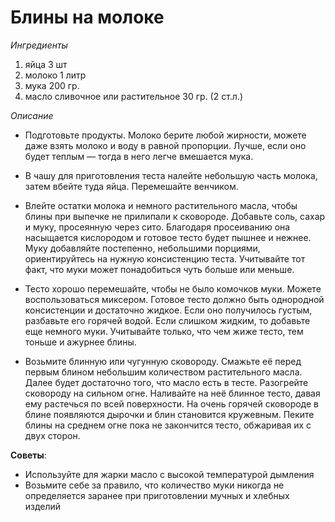 # Блины на молоке

*Ингредиенты*
1. яйца 3 шт
2. молоко 1 литр
3. мука 200 гр.
4. масло сливочное или растительное 30 гр. (2 ст.л.)

*Описание*

* Подготовьте продукты. Молоко берите любой жирности, можете даже взять молоко и воду в равной пропорции. Лучше, если оно будет теплым — тогда в него легче вмешается мука.

* В чашу для приготовления теста налейте небольшую часть молока, затем вбейте туда яйца. Перемешайте венчиком.

* Влейте остатки молока и немного растительного масла, чтобы блины при выпечке не прилипали к сковороде. Добавьте соль, сахар и муку, просеянную через сито. Благодаря просеиванию она насыщается кислородом и готовое тесто будет пышнее и нежнее. Муку добавляйте постепенно, небольшими порциями, ориентируйтесь на нужную консистенцию теста. Учитывайте тот факт, что муки может понадобиться чуть больше или меньше.

* Тесто хорошо перемешайте, чтобы не было комочков муки. Можете воспользоваться миксером. Готовое тесто должно быть однородной консистенции и достаточно жидкое. Если оно получилось густым, разбавьте его горячей водой. Если слишком жидким, то добавьте еще немного муки. Учитывайте только, что чем жиже тесто, тем тоньше и ажурнее блины.


* Возьмите блинную или чугунную сковороду. Смажьте её перед первым блином небольшим количеством растительного масла. Далее будет достаточно того, что масло есть в тесте. Разогрейте сковороду на сильном огне. Наливайте на неё блинное тесто, давая ему растечься по всей поверхности. На очень горячей сковороде в блине появляются дырочки и блин становится кружевным. Пеките блины на среднем огне пока не закончится тесто, обжаривая их с двух сторон.

__Советы__:

- Используйте для жарки масло с высокой температурой дымления
- Возьмите себе за правило, что количество муки никогда не определяется заранее при приготовлении мучных и хлебных изделий
